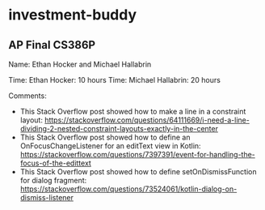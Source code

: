 # investment-buddy
## AP Final CS386P

Name: Ethan Hocker and Michael Hallabrin

Time: Ethan Hocker: 10 hours
Time: Michael Hallabrin: 20 hours

Comments:
* This Stack Overflow post showed how to make a line in a constraint layout: https://stackoverflow.com/questions/64111669/i-need-a-line-dividing-2-nested-constraint-layouts-exactly-in-the-center 
* This Stack Overflow post showed how to define an OnFocusChangeListener for an editText view in Kotlin: https://stackoverflow.com/questions/7397391/event-for-handling-the-focus-of-the-edittext
* This Stack Overflow post showed how to define setOnDismissFunction for dialog fragment: https://stackoverflow.com/questions/73524061/kotlin-dialog-on-dismiss-listener
